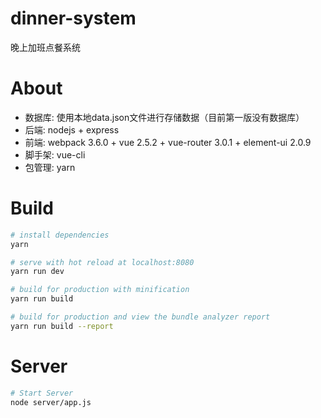 # dinner-system
晚上加班点餐系统

# About
*   数据库: 使用本地data.json文件进行存储数据（目前第一版没有数据库）
*   后端: nodejs + express
*   前端: webpack 3.6.0 + vue 2.5.2 + vue-router 3.0.1 + element-ui 2.0.9
*   脚手架: vue-cli
*   包管理: yarn

# Build
``` bash
# install dependencies
yarn

# serve with hot reload at localhost:8080
yarn run dev

# build for production with minification
yarn run build

# build for production and view the bundle analyzer report
yarn run build --report
```

# Server
``` bash
# Start Server
node server/app.js
```
